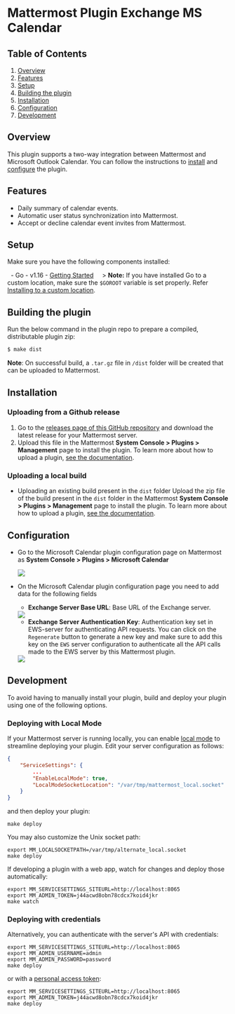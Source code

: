 # Mattermost Plugin Exchange MS Calendar

## Table of Contents

1. [Overview](#overview)
2. [Features](#features)
3. [Setup](#setup)
4. [Building the plugin](#building-the-plugin)
5. [Installation](#installation)
6. [Configuration](#configuration)
7. [Development](#development)

## Overview

This plugin supports a two-way integration between Mattermost and Microsoft Outlook Calendar. You can follow the instructions to [install](#installation) and [configure](#configuration) the plugin.

## Features

- Daily summary of calendar events.
- Automatic user status synchronization into Mattermost.
- Accept or decline calendar event invites from Mattermost.

## Setup
Make sure you have the following components installed:

  - Go - v1.16 - [Getting Started](https://golang.org/doc/install)
    > **Note:** If you have installed Go to a custom location, make sure the `$GOROOT` variable is set properly. Refer [Installing to a custom location](https://golang.org/doc/install#install).

## Building the plugin
Run the below command in the plugin repo to prepare a compiled, distributable plugin zip:

```bash
$ make dist
```
**Note**: On successful build, a `.tar.gz` file in `/dist` folder will be created that can be uploaded to Mattermost.

## Installation

### Uploading from a Github release
1. Go to the [releases page of this GitHub repository](https://github.com/Brightscout/mattermost-plugin-exchange-mscalendar/releases) and download the latest release for your Mattermost server.
2. Upload this file in the Mattermost **System Console > Plugins > Management** page to install the plugin. To learn more about how to upload a plugin, [see the documentation](https://docs.mattermost.com/administration/plugins.html#plugin-uploads).

### Uploading a local build
- Uploading an existing build present in the `dist` folder
Upload the zip file of the build present in the `dist` folder in the Mattermost **System Console > Plugins > Management** page to install the plugin. To learn more about how to upload a plugin, [see the documentation](https://docs.mattermost.com/administration/plugins.html#plugin-uploads).

## Configuration
- Go to the Microsoft Calendar plugin configuration page on Mattermost as **System Console > Plugins > Microsoft Calendar**

    <img src="https://user-images.githubusercontent.com/72438220/154666704-7f8c0162-4295-4c07-a528-8cf62b598afd.png" />

- On the Microsoft Calendar plugin configuration page you need to add data for the following fields
	- **Exchange Server Base URL**: Base URL of the Exchange server.
    <img src="https://user-images.githubusercontent.com/72438220/154667268-16b5cfbd-9250-4117-80a1-d6e460d8e898.png" />

	- **Exchange Server Authentication Key**: Authentication key set in EWS-server for authenticating API requests.
	You can click on the `Regenerate` button to generate a new key and make sure to add this key on the `EWS` server configuration to authenticate all the API calls made to the EWS server by this Mattermost plugin.
	<img src="https://user-images.githubusercontent.com/72438220/154667750-62deda36-3ecd-48b4-80b5-b36774fce3fc.png" />

## Development

To avoid having to manually install your plugin, build and deploy your plugin using one of the following options.

### Deploying with Local Mode

If your Mattermost server is running locally, you can enable [local mode](https://docs.mattermost.com/administration/mmctl-cli-tool.html#local-mode) to streamline deploying your plugin. Edit your server configuration as follows:

```json
{
    "ServiceSettings": {
        ...
        "EnableLocalMode": true,
        "LocalModeSocketLocation": "/var/tmp/mattermost_local.socket"
    }
}
```

and then deploy your plugin:
```
make deploy
```

You may also customize the Unix socket path:
```
export MM_LOCALSOCKETPATH=/var/tmp/alternate_local.socket
make deploy
```

If developing a plugin with a web app, watch for changes and deploy those automatically:
```
export MM_SERVICESETTINGS_SITEURL=http://localhost:8065
export MM_ADMIN_TOKEN=j44acwd8obn78cdcx7koid4jkr
make watch
```

### Deploying with credentials

Alternatively, you can authenticate with the server's API with credentials:
```
export MM_SERVICESETTINGS_SITEURL=http://localhost:8065
export MM_ADMIN_USERNAME=admin
export MM_ADMIN_PASSWORD=password
make deploy
```

or with a [personal access token](https://docs.mattermost.com/developer/personal-access-tokens.html):
```
export MM_SERVICESETTINGS_SITEURL=http://localhost:8065
export MM_ADMIN_TOKEN=j44acwd8obn78cdcx7koid4jkr
make deploy
```
